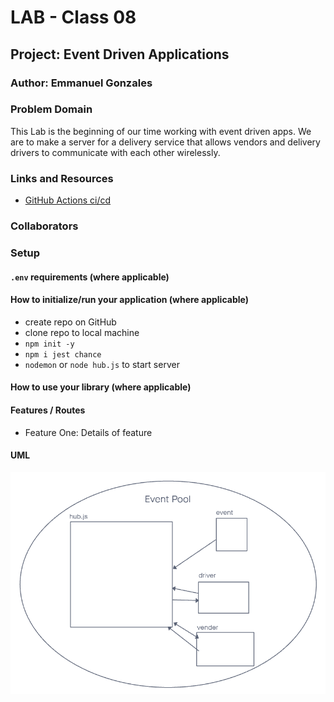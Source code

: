 # LAB - Class 08

## Project: Event Driven Applications

### Author: Emmanuel Gonzales

### Problem Domain  

This Lab is the beginning of our time working with event driven apps. We are to make a server for a delivery service that allows vendors and delivery drivers to communicate with each other wirelessly.

### Links and Resources

- [GitHub Actions ci/cd](https://github.com/Emmanuel-Gonzales/caps/actions)

### Collaborators

### Setup

#### `.env` requirements (where applicable)

#### How to initialize/run your application (where applicable)

- create repo on GitHub
- clone repo to local machine
- `npm init -y`
- `npm i jest chance`
- `nodemon` or `node hub.js` to start server

#### How to use your library (where applicable)

#### Features / Routes

- Feature One: Details of feature

#### UML

![UML](/assets/uml-11.png)